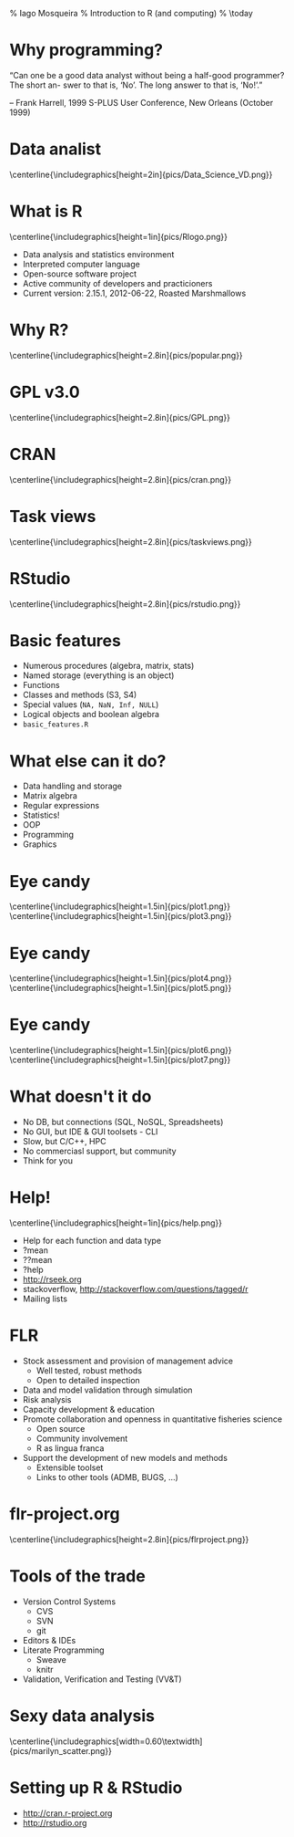 % Iago Mosqueira
% Introduction to R (and computing)
% \today


Why programming?
==========

“Can one be a good data analyst without being a half-good programmer? The short an-
swer to that is, ‘No’. The long answer to that is, ‘No!’.”

– Frank Harrell, 1999 S-PLUS User Conference, New Orleans (October 1999)

Data analist
==========
\centerline{\includegraphics[height=2in]{pics/Data_Science_VD.png}}

What is R
==========

\centerline{\includegraphics[height=1in]{pics/Rlogo.png}}

* Data analysis and statistics environment
* Interpreted computer language
* Open-source software project
* Active community of developers and practicioners
* Current version: 2.15.1, 2012-06-22, Roasted Marshmallows

Why R?
==========
\centerline{\includegraphics[height=2.8in]{pics/popular.png}}

GPL v3.0
===========
\centerline{\includegraphics[height=2.8in]{pics/GPL.png}}

CRAN
===========
\centerline{\includegraphics[height=2.8in]{pics/cran.png}}

Task views
===========
\centerline{\includegraphics[height=2.8in]{pics/taskviews.png}}

RStudio
===========
\centerline{\includegraphics[height=2.8in]{pics/rstudio.png}}


Basic features
==========

* Numerous procedures (algebra, matrix, stats)
* Named storage (everything is an object)
* Functions
* Classes and methods (S3, S4)
* Special values (`NA, NaN, Inf, NULL`)
* Logical objects and boolean algebra
* `basic_features.R`

What else can it do?
==========

* Data handling and storage
* Matrix algebra
* Regular expressions
* Statistics!
* OOP
* Programming
* Graphics

Eye candy
==========
\centerline{\includegraphics[height=1.5in]{pics/plot1.png}}
\centerline{\includegraphics[height=1.5in]{pics/plot3.png}}

Eye candy
==========
\centerline{\includegraphics[height=1.5in]{pics/plot4.png}}
\centerline{\includegraphics[height=1.5in]{pics/plot5.png}}

Eye candy
==========
\centerline{\includegraphics[height=1.5in]{pics/plot6.png}}
\centerline{\includegraphics[height=1.5in]{pics/plot7.png}}

What doesn't it do
===========

* No DB, but connections (SQL, NoSQL, Spreadsheets)
* No GUI, but IDE & GUI toolsets - CLI
* Slow, but C/C++, HPC
* No commerciasl support, but community
* Think for you

Help!
==========
\centerline{\includegraphics[height=1in]{pics/help.png}}

* Help for each function and data type
* ?mean
* ??mean
* ?help
* http://rseek.org
* stackoverflow, http://stackoverflow.com/questions/tagged/r
* Mailing lists

FLR
==========

* Stock assessment and provision of management advice
    * Well tested, robust methods
    * Open to detailed inspection
* Data and model validation through simulation
* Risk analysis
* Capacity development & education
* Promote collaboration and openness in quantitative fisheries science
    * Open source
    * Community involvement
    * R as lingua franca
* Support the development of new models and methods
    * Extensible toolset
    * Links to other tools (ADMB, BUGS, ...)


flr-project.org
==========

\centerline{\includegraphics[height=2.8in]{pics/flrproject.png}}

Tools of the trade
==========

* Version Control Systems
    * CVS
    * SVN
    * git
* Editors & IDEs
* Literate Programming
    * Sweave
    * knitr
* Validation, Verification and Testing (VV&T)

Sexy data analysis
==========

\centerline{\includegraphics[width=0.60\textwidth]{pics/marilyn_scatter.png}}

Setting up R & RStudio
==========
* http://cran.r-project.org
* http://rstudio.org
